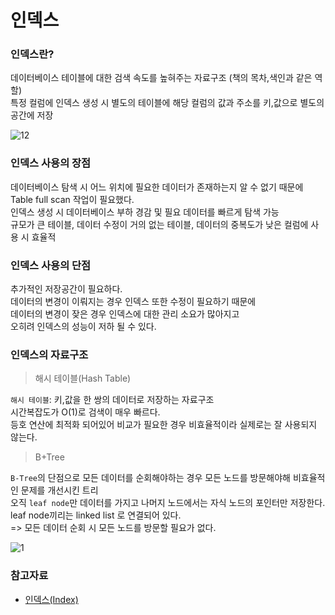 # 인덱스

### 인덱스란?

데이터베이스 테이블에 대한 검색 속도를 높혀주는 자료구조 (책의 목차,색인과 같은 역할)  
특정 컬럼에 인덱스 생성 시 별도의 테이블에 해당 컬럼의 값과 주소를 키,값으로 별도의 공간에 저장  

![12](https://mblogthumb-phinf.pstatic.net/MjAyMDA3MTBfMzcg/MDAxNTk0MzQ0Njg4ODk4.EcvTJFgLWcrU_5vbKg_08mu2nz-2KCrKRgylEfQx-b8g.jjfRI4ky4VLUBySthfCfupNxx7Q6JwX_p8EfHHBREH8g.PNG.dnjswls23/image.png?type=w800)  

### 인덱스 사용의 장점

데이터베이스 탐색 시 어느 위치에 필요한 데이터가 존재하는지 알 수 없기 때문에 Table full scan 작업이 필요했다.    
인덱스 생성 시 데이터베이스 부하 경감 및 필요 데이터를 빠르게 탐색 가능  
규모가 큰 테이블, 데이터 수정이 거의 없는 테이블, 데이터의 중복도가 낮은 컬럼에 사용 시 효율적

### 인덱스 사용의 단점

추가적인 저장공간이 필요하다.  
데이터의 변경이 이뤄지는 경우 인덱스 또한 수정이 필요하기 때문에  
데이터의 변경이 잦은 경우 인덱스에 대한 관리 소요가 많아지고  
오히려 인덱스의 성능이 저하 될 수 있다.  


### 인덱스의 자료구조

> 해시 테이블(Hash Table)  

`해시 테이블`: 키,값을 한 쌍의 데이터로 저장하는 자료구조  
시간복잡도가 O(1)로 검색이 매우 빠르다.  
등호 연산에 최적화 되어있어 비교가 필요한 경우 비효율적이라 실제로는 잘 사용되지 않는다.  

> B+Tree

`B-Tree`의 단점으로 모든 데이터를 순회해야하는 경우 모든 노드를 방문해야해 비효율적인 문제를 개선시킨 트리  
오직 `leaf node`만 데이터를 가지고 나머지 노드에서는 자식 노드의 포인터만 저장한다.  
leaf node끼리는 linked list 로 연결되어 있다.  
=> 모든 데이터 순회 시 모든 노드를 방문할 필요가 없다.  
  
![1](https://img1.daumcdn.net/thumb/R1280x0/?scode=mtistory2&fname=https%3A%2F%2Fblog.kakaocdn.net%2Fdn%2FbAARBC%2FbtrdDydoUp7%2F9h4KOXBRyDNKpKDAe2ugq0%2Fimg.png)  
  
### 참고자료
- [인덱스(Index)](https://rebro.kr/167)  

